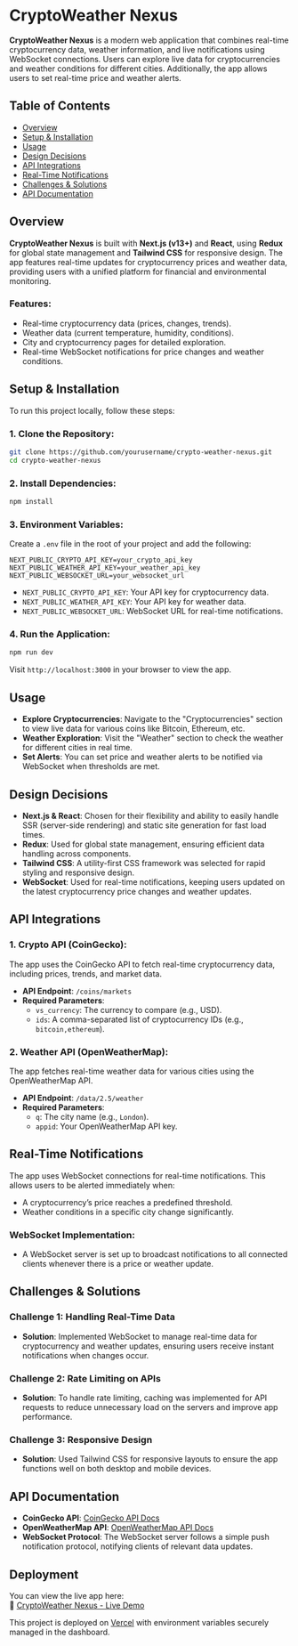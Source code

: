 # CryptoWeather Nexus

**CryptoWeather Nexus** is a modern web application that combines real-time cryptocurrency data, weather information, and live notifications using WebSocket connections. Users can explore live data for cryptocurrencies and weather conditions for different cities. Additionally, the app allows users to set real-time price and weather alerts.

## Table of Contents
- [Overview](#overview)
- [Setup & Installation](#setup--installation)
- [Usage](#usage)
- [Design Decisions](#design-decisions)
- [API Integrations](#api-integrations)
- [Real-Time Notifications](#real-time-notifications)
- [Challenges & Solutions](#challenges--solutions)
- [API Documentation](#api-documentation)
  

## Overview
**CryptoWeather Nexus** is built with **Next.js (v13+)** and **React**, using **Redux** for global state management and **Tailwind CSS** for responsive design. The app features real-time updates for cryptocurrency prices and weather data, providing users with a unified platform for financial and environmental monitoring.

### Features:
- Real-time cryptocurrency data (prices, changes, trends).
- Weather data (current temperature, humidity, conditions).
- City and cryptocurrency pages for detailed exploration.
- Real-time WebSocket notifications for price changes and weather conditions.

## Setup & Installation

To run this project locally, follow these steps:

### 1. Clone the Repository:
```bash
git clone https://github.com/yourusername/crypto-weather-nexus.git
cd crypto-weather-nexus
```

### 2. Install Dependencies:
```bash
npm install
```

### 3. Environment Variables:
Create a `.env` file in the root of your project and add the following:

```
NEXT_PUBLIC_CRYPTO_API_KEY=your_crypto_api_key
NEXT_PUBLIC_WEATHER_API_KEY=your_weather_api_key
NEXT_PUBLIC_WEBSOCKET_URL=your_websocket_url
```

- `NEXT_PUBLIC_CRYPTO_API_KEY`: Your API key for cryptocurrency data.
- `NEXT_PUBLIC_WEATHER_API_KEY`: Your API key for weather data.
- `NEXT_PUBLIC_WEBSOCKET_URL`: WebSocket URL for real-time notifications.

### 4. Run the Application:
```bash
npm run dev
```

Visit `http://localhost:3000` in your browser to view the app.

## Usage

- **Explore Cryptocurrencies**: Navigate to the "Cryptocurrencies" section to view live data for various coins like Bitcoin, Ethereum, etc.
- **Weather Exploration**: Visit the "Weather" section to check the weather for different cities in real time.
- **Set Alerts**: You can set price and weather alerts to be notified via WebSocket when thresholds are met.

## Design Decisions

- **Next.js & React**: Chosen for their flexibility and ability to easily handle SSR (server-side rendering) and static site generation for fast load times.
- **Redux**: Used for global state management, ensuring efficient data handling across components.
- **Tailwind CSS**: A utility-first CSS framework was selected for rapid styling and responsive design.
- **WebSocket**: Used for real-time notifications, keeping users updated on the latest cryptocurrency price changes and weather updates.

## API Integrations

### 1. **Crypto API (CoinGecko)**:
The app uses the CoinGecko API to fetch real-time cryptocurrency data, including prices, trends, and market data.

- **API Endpoint**: `/coins/markets`
- **Required Parameters**: 
    - `vs_currency`: The currency to compare (e.g., USD).
    - `ids`: A comma-separated list of cryptocurrency IDs (e.g., `bitcoin,ethereum`).

### 2. **Weather API (OpenWeatherMap)**:
The app fetches real-time weather data for various cities using the OpenWeatherMap API.

- **API Endpoint**: `/data/2.5/weather`
- **Required Parameters**: 
    - `q`: The city name (e.g., `London`).
    - `appid`: Your OpenWeatherMap API key.

## Real-Time Notifications

The app uses WebSocket connections for real-time notifications. This allows users to be alerted immediately when:
- A cryptocurrency’s price reaches a predefined threshold.
- Weather conditions in a specific city change significantly.

### WebSocket Implementation:
- A WebSocket server is set up to broadcast notifications to all connected clients whenever there is a price or weather update.

## Challenges & Solutions

### Challenge 1: **Handling Real-Time Data**
- **Solution**: Implemented WebSocket to manage real-time data for cryptocurrency and weather updates, ensuring users receive instant notifications when changes occur.

### Challenge 2: **Rate Limiting on APIs**
- **Solution**: To handle rate limiting, caching was implemented for API requests to reduce unnecessary load on the servers and improve app performance.

### Challenge 3: **Responsive Design**
- **Solution**: Used Tailwind CSS for responsive layouts to ensure the app functions well on both desktop and mobile devices.

## API Documentation

- **CoinGecko API**: [CoinGecko API Docs](https://www.coingecko.com/en/api)
- **OpenWeatherMap API**: [OpenWeatherMap API Docs](https://openweathermap.org/api)
- **WebSocket Protocol**: The WebSocket server follows a simple push notification protocol, notifying clients of relevant data updates.

## Deployment

You can view the live app here:  
🔗 [CryptoWeather Nexus - Live Demo]([[https://your-deployed-app.vercel.app]](https://crypto-weather-nexus-hs6v.vercel.app/))

This project is deployed on [Vercel](https://vercel.com/) with environment variables securely managed in the dashboard.


